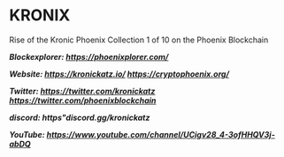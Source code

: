 # KRONIX
Rise of the Kronic Phoenix
Collection 1 of 10 on the Phoenix Blockchain

***Blockexplorer: https://phoenixplorer.com/***

***Website: https://kronickatz.io/
         https://cryptophoenix.org/***

***Twitter: https://twitter.com/kronickatz
         https://twitter.com/phoenixblockchain***

***discord: https"discord.gg/kronickatz***

***YouTube: https://www.youtube.com/channel/UCigv28_4-3ofHHQV3j-abDQ***
